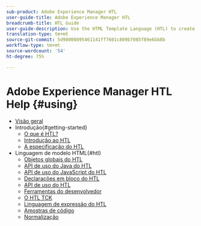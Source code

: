 ```yaml
---
sub-product: Adobe Experience Manager HTL
user-guide-title: Adobe Experience Manager HTL
breadcrumb-title: HTL Guide
user-guide-description: Use the HTML Template Language (HTL) to create an enterprise-level web framework.
translation-type: tm+mt
source-git-commit: 5d98000895461141ff7601c809b7085f89e6bb8b
workflow-type: tm+mt
source-wordcount: '54'
ht-degree: 75%

---
```



# Adobe Experience Manager HTL Help {#using}

+ [Visão geral](overview.md)
+ Introdução{#getting-started}
   + [O que é HTL?](update.md)
   + [Introdução ao HTL](getting-started.md)
   + [A especificação do HTL](htl-specification.md)
+ Linguagem de modelo HTML{#htl}
   + [Objetos globais do HTL](global-objects.md)
   + [API de uso do Java do HTL](use-api-java.md)
   + [API de uso do JavaScript do HTL](use-api-javascript.md)
   + [Declarações em bloco do HTL](block-statements.md)
   + [API de uso do HTL](use-api.md)
   + [Ferramentas do desenvolvedor](dev-tools.md)
   + [O HTL TCK](htl-tck.md)
   + [Linguagem de expressão do HTL](expression-language.md)
   + [Amostras de código](code-samples.md)
   + [Normalização](standardization.md)